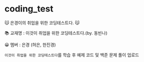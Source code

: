 # coding_test
😽 은경이의 취업을 위한 코딩테스트다. 😽

📚 교재명 : 이것이 취업을 위한 코딩테스트다.(by. 동빈나)

😀 멤버 : 은경 (허은, 한진경)


`이것이 취업을 위한 코딩테스트다`를 학습 후 예제 코드 및 백준 문제 풀이 업로드
